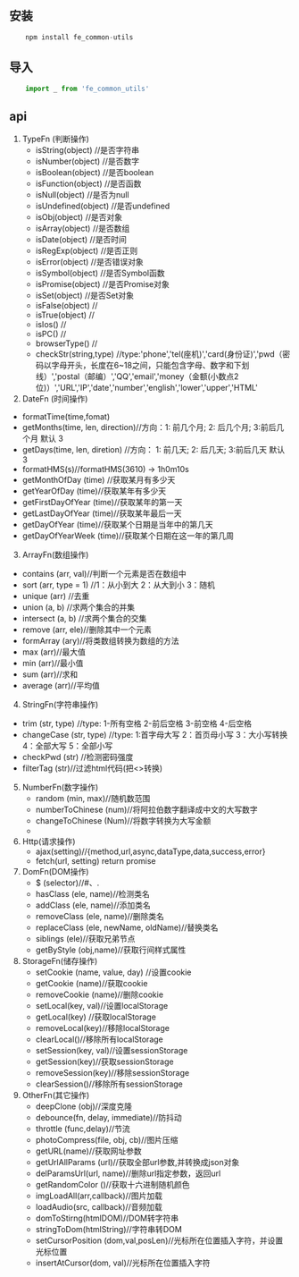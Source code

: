 ## 安装
```javascript
    npm install fe_common-utils
```
## 导入
```javascript
    import _ from 'fe_common_utils'
```
## api

 1. TypeFn (判断操作)
    - isString(object) //是否字符串
    - isNumber(object) //是否数字
    - isBoolean(object) //是否boolean
    - isFunction(object) //是否函数
    - isNull(object) //是否为null
    - isUndefined(object) //是否undefined
    - isObj(object) //是否对象
    - isArray(object) //是否数组
    - isDate(object) //是否时间
    - isRegExp(object) //是否正则
    - isError(object) //是否错误对象
    - isSymbol(object) //是否Symbol函数
    - isPromise(object) //是否Promise对象
    - isSet(object) //是否Set对象
    - isFalse(object) //
    - isTrue(object) //
    - isIos() //
    - isPC() //
    - browserType() //
    - checkStr(string,type) //type:'phone','tel(座机)','card(身份证)','pwd（密码以字母开头，长度在6~18之间，只能包含字母、数字和下划线）','postal（邮编）','QQ','email','money（金额(小数点2位)）','URL','IP','date','number','english','lower','upper','HTML'
 2. DateFn (时间操作)
   - formatTime(time,fomat)
   - getMonths(time, len, direction)//方向：1: 前几个月;  2: 后几个月;  3:前后几个月  默认 3
   - getDays(time, len, diretion) //方向： 1: 前几天;  2: 后几天;  3:前后几天  默认 3
   - formatHMS(s)//formatHMS(3610)  -> 1h0m10s
   - getMonthOfDay (time) //获取某月有多少天
   - getYearOfDay (time)//获取某年有多少天
   - getFirstDayOfYear (time)//获取某年的第一天
   - getLastDayOfYear (time)//获取某年最后一天
   - getDayOfYear (time)//获取某个日期是当年中的第几天
   - getDayOfYearWeek (time)//获取某个日期在这一年的第几周
 3. ArrayFn(数组操作)
   - contains (arr, val)//判断一个元素是否在数组中
   - sort (arr, type = 1) //1：从小到大   2：从大到小   3：随机
   - unique (arr) //去重
   - union (a, b) //求两个集合的并集
   - intersect (a, b) //求两个集合的交集
   - remove (arr, ele)//删除其中一个元素
   - formArray (ary)//将类数组转换为数组的方法
   - max (arr)//最大值
   - min (arr)//最小值
   - sum (arr)//求和
   - average (arr)//平均值
 4. StringFn(字符串操作)
   - trim (str, type) //type:  1-所有空格  2-前后空格  3-前空格 4-后空格
   - changeCase (str, type) //type:  1:首字母大写  2：首页母小写  3：大小写转换  4：全部大写  5：全部小写
   - checkPwd (str) //检测密码强度
   - filterTag (str)//过滤html代码(把<>转换)
 5. NumberFn(数字操作)
    - random (min, max)//随机数范围
    - numberToChinese (num)//将阿拉伯数字翻译成中文的大写数字
    - changeToChinese (Num)//将数字转换为大写金额
    - 
 6. Http(请求操作)
    - ajax(setting)//{method,url,async,dataType,data,success,error}
    - fetch(url, setting) return promise
 7. DomFn(DOM操作)
    - $ (selector)//#、.
    - hasClass (ele, name)//检测类名
    - addClass (ele, name)//添加类名
    - removeClass (ele, name)//删除类名
    - replaceClass (ele, newName, oldName)//替换类名
    - siblings (ele)//获取兄弟节点
    - getByStyle (obj,name)//获取行间样式属性
 8. StorageFn(储存操作)
    - setCookie (name, value, day) //设置cookie
    - getCookie (name)//获取cookie
    - removeCookie (name)//删除cookie
    - setLocal(key, val)//设置localStorage
    - getLocal(key) //获取localStorage
    - removeLocal(key)//移除localStorage
    - clearLocal()//移除所有localStorage
    - setSession(key, val)//设置sessionStorage
    - getSession(key)//获取sessionStorage
    - removeSession(key)//移除sessionStorage
    - clearSession()//移除所有sessionStorage
 9. OtherFn(其它操作)
    - deepClone (obj)//深度克隆
    - debounce(fn, delay, immediate)//防抖动
    - throttle (func,delay)//节流
    - photoCompress(file, obj, cb)//图片压缩
    - getURL(name)//获取网址参数
    - getUrlAllParams (url)//获取全部url参数,并转换成json对象
    - delParamsUrl(url, name)//删除url指定参数，返回url
    - getRandomColor ()//获取十六进制随机颜色
    - imgLoadAll(arr,callback)//图片加载
    - loadAudio(src, callback)//音频加载
    - domToStirng(htmlDOM)//DOM转字符串
    - stringToDom(htmlString)//字符串转DOM
    - setCursorPosition (dom,val,posLen)//光标所在位置插入字符，并设置光标位置
    -  insertAtCursor(dom, val)//光标所在位置插入字符
    
    
